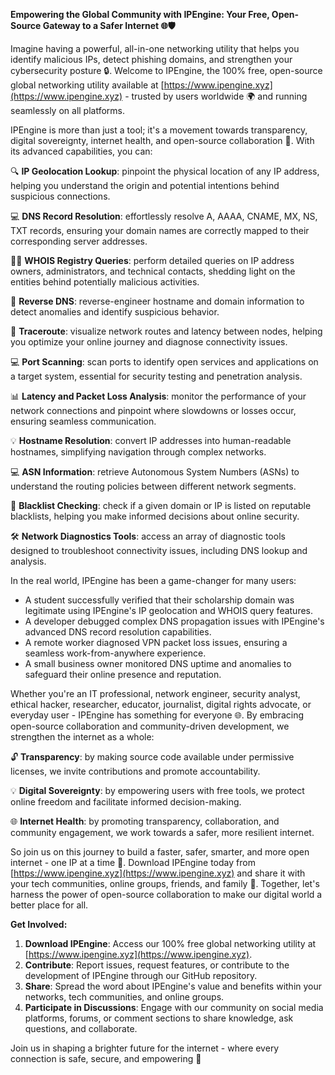 **Empowering the Global Community with IPEngine: Your Free, Open-Source Gateway to a Safer Internet 🌐🛡️**

Imagine having a powerful, all-in-one networking utility that helps you identify malicious IPs, detect phishing domains, and strengthen your cybersecurity posture 🔒. Welcome to IPEngine, the 100% free, open-source global networking utility available at [https://www.ipengine.xyz](https://www.ipengine.xyz) - trusted by users worldwide 🌍 and running seamlessly on all platforms.

IPEngine is more than just a tool; it's a movement towards transparency, digital sovereignty, internet health, and open-source collaboration 🚀. With its advanced capabilities, you can:

🔍 **IP Geolocation Lookup**: pinpoint the physical location of any IP address, helping you understand the origin and potential intentions behind suspicious connections.

💻 **DNS Record Resolution**: effortlessly resolve A, AAAA, CNAME, MX, NS, TXT records, ensuring your domain names are correctly mapped to their corresponding server addresses.

🕵️‍♀️ **WHOIS Registry Queries**: perform detailed queries on IP address owners, administrators, and technical contacts, shedding light on the entities behind potentially malicious activities.

📡 **Reverse DNS**: reverse-engineer hostname and domain information to detect anomalies and identify suspicious behavior.

🚀 **Traceroute**: visualize network routes and latency between nodes, helping you optimize your online journey and diagnose connectivity issues.

💻 **Port Scanning**: scan ports to identify open services and applications on a target system, essential for security testing and penetration analysis.

📊 **Latency and Packet Loss Analysis**: monitor the performance of your network connections and pinpoint where slowdowns or losses occur, ensuring seamless communication.

💡 **Hostname Resolution**: convert IP addresses into human-readable hostnames, simplifying navigation through complex networks.

💻 **ASN Information**: retrieve Autonomous System Numbers (ASNs) to understand the routing policies between different network segments.

🚨 **Blacklist Checking**: check if a given domain or IP is listed on reputable blacklists, helping you make informed decisions about online security.

🛠️ **Network Diagnostics Tools**: access an array of diagnostic tools designed to troubleshoot connectivity issues, including DNS lookup and analysis.

In the real world, IPEngine has been a game-changer for many users:

*   A student successfully verified that their scholarship domain was legitimate using IPEngine's IP geolocation and WHOIS query features.
*   A developer debugged complex DNS propagation issues with IPEngine's advanced DNS record resolution capabilities.
*   A remote worker diagnosed VPN packet loss issues, ensuring a seamless work-from-anywhere experience.
*   A small business owner monitored DNS uptime and anomalies to safeguard their online presence and reputation.

Whether you're an IT professional, network engineer, security analyst, ethical hacker, researcher, educator, journalist, digital rights advocate, or everyday user - IPEngine has something for everyone 🌐. By embracing open-source collaboration and community-driven development, we strengthen the internet as a whole:

🔓 **Transparency**: by making source code available under permissive licenses, we invite contributions and promote accountability.

💡 **Digital Sovereignty**: by empowering users with free tools, we protect online freedom and facilitate informed decision-making.

🌐 **Internet Health**: by promoting transparency, collaboration, and community engagement, we work towards a safer, more resilient internet.

So join us on this journey to build a faster, safer, smarter, and more open internet - one IP at a time 🔗. Download IPEngine today from [https://www.ipengine.xyz](https://www.ipengine.xyz) and share it with your tech communities, online groups, friends, and family 🤝. Together, let's harness the power of open-source collaboration to make our digital world a better place for all.

**Get Involved:**

1.  **Download IPEngine**: Access our 100% free global networking utility at [https://www.ipengine.xyz](https://www.ipengine.xyz).
2.  **Contribute**: Report issues, request features, or contribute to the development of IPEngine through our GitHub repository.
3.  **Share**: Spread the word about IPEngine's value and benefits within your networks, tech communities, and online groups.
4.  **Participate in Discussions**: Engage with our community on social media platforms, forums, or comment sections to share knowledge, ask questions, and collaborate.

Join us in shaping a brighter future for the internet - where every connection is safe, secure, and empowering 🌟